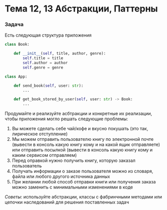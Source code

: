 # Тема 12, 13 Абстракции, Паттерны

### Задача

Есть следующая структура приложения
```python
class Book:

    def __init__(self, title, author, genre):
        self.title = title
        self.author = author
        self.genre = genre

class App:

    def send_book(self, user: str):
        ...

    def get_book_stored_by_user(self, user: str) -> Book:
        ...
```

Продумайте и реализуйте асбтракции и конкретные их реализации, чтобы приложения могло решать следующие проблемы:

1. Вы можете сделать себе чай/кофе и вкусно покушать (это так, лирическое отступление)
2. Мы можем отправить пользователю книгу по электронной почте (вывести в консоль какую книгу кому и на какой ящик отправляете) или отправить посылкой (вывести в консоль какую книгу кому и каким сервисом отправляем)
3. Перед оправкой нужно получить книгу, которую заказал пользователь
4. Получать информации о заказе пользователя можно из словаря, файла или любого другого источника данных
5. При желании любой способ отправки книги или получения заказа можно заменить с минимальными изменениями в коде


*Советы*: используйте абстракции, классы с фабринчными методами или цепочки наследований для решения поставленных задач
